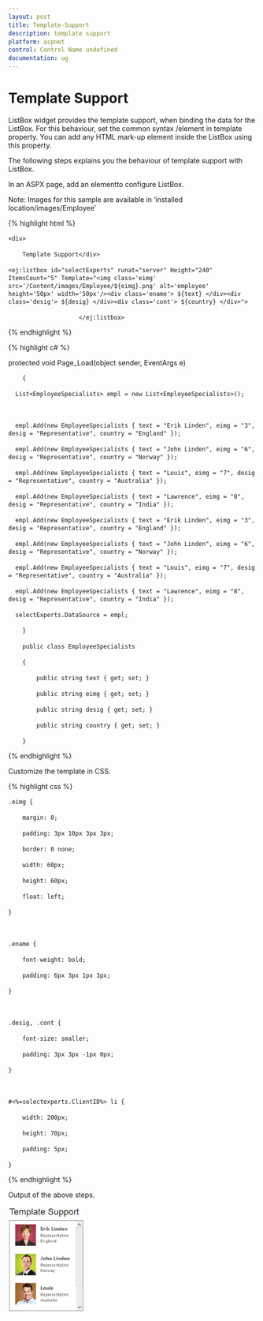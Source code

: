 ```yaml
---
layout: post
title: Template-Support
description: template support
platform: aspnet
control: Control Name undefined
documentation: ug
---
```


# Template Support

ListBox widget provides the template support, when binding the data for the ListBox. For this behaviour, set the common syntax /element in template property. You can add any HTML mark-up element inside the ListBox using this property.

The following steps explains you the behaviour of template support with ListBox.

In an ASPX page, add an elementto configure ListBox.

Note: Images for this sample are available in ‘installed location/images/Employee’ 


{% highlight html %}

<div id="controlitem">

    <div>

        Template Support</div>

    <ej:listbox id="selectExperts" runat="server" Height="240" ItemsCount="5" Template="<img class='eimg' src='/Content/images/Employee/${eimg}.png' alt='employee' height='50px' width='50px'/><div class='ename'> ${text} </div><div class='desig'> ${desig} </div><div class='cont'> ${country} </div>">

                        </ej:listbox>

</div>





{% endhighlight %}



{% highlight c# %}

protected void Page_Load(object sender, EventArgs e)

        {

      List<EmployeeSpecialists> empl = new List<EmployeeSpecialists>();



      empl.Add(new EmployeeSpecialists { text = "Erik Linden", eimg = "3", desig = "Representative", country = "England" });

      empl.Add(new EmployeeSpecialists { text = "John Linden", eimg = "6", desig = "Representative", country = "Norway" });

      empl.Add(new EmployeeSpecialists { text = "Louis", eimg = "7", desig = "Representative", country = "Australia" });

      empl.Add(new EmployeeSpecialists { text = "Lawrence", eimg = "8", desig = "Representative", country = "India" });

      empl.Add(new EmployeeSpecialists { text = "Erik Linden", eimg = "3", desig = "Representative", country = "England" });

      empl.Add(new EmployeeSpecialists { text = "John Linden", eimg = "6", desig = "Representative", country = "Norway" });

      empl.Add(new EmployeeSpecialists { text = "Louis", eimg = "7", desig = "Representative", country = "Australia" });

      empl.Add(new EmployeeSpecialists { text = "Lawrence", eimg = "8", desig = "Representative", country = "India" });

      selectExperts.DataSource = empl;

        }

        public class EmployeeSpecialists

        {

            public string text { get; set; }

            public string eimg { get; set; }

            public string desig { get; set; }

            public string country { get; set; }

        }





{% endhighlight %}



Customize the template in CSS. 


{% highlight css %}

    .eimg {

        margin: 0;

        padding: 3px 10px 3px 3px;

        border: 0 none;

        width: 60px;

        height: 60px;

        float: left;

    }



    .ename {

        font-weight: bold;

        padding: 6px 3px 1px 3px;

    }



    .desig, .cont {

        font-size: smaller;

        padding: 3px 3px -1px 0px;

    }



    #<%=selectexperts.ClientID%> li {

        width: 200px;

        height: 70px;

        padding: 5px;

    }



{% endhighlight %}



Output of the above steps.




 ![C:/Users/Rajaveni/Desktop/docs/UG images/moditemplate.PNG](Template-Support_images/Template-Support_img1.png)



